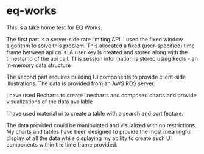 # eq-works
This is a take home test for EQ Works.


The first part is a server-side rate limiting API. I used the fixed window algorithm to solve this problem. This allocated a fixed (user-specified) time frame between api calls. A user key is created and stored along with the timestamp of the api call. This session information is stored using Redis - an in-memory data structure

The second part requires building UI components to provide client-side illustrations. The data is provided from an AWS RDS server.

I have used Recharts to create linecharts and composed charts and provide visualizations of the data available

I have used material ui to create a table with a search and sort feature.

The data provided could be manipulated and visualized with no restrictions. My charts and tables have been designed to provide the most meaningful display of all the data while displaying my ability to create such UI components within the time frame provided.
